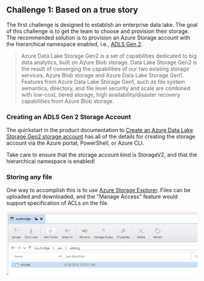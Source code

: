 ## Challenge 1: Based on a true story

The first challenge is designed to establish an enterprise data lake.
The goal of this challenge is to get the team to choose and provision their storage.
The recommended solution is to provision an Azure Storage account
with the hierarchical namespace enabled,
i.e., [ADLS Gen 2](https://docs.microsoft.com/en-us/azure/storage/blobs/data-lake-storage-introduction).

> Azure Data Lake Storage Gen2 is a set of capabilities dedicated to big data analytics,
built on Azure Blob storage.
Data Lake Storage Gen2 is the result of converging the capabilities
of our two existing storage services,
Azure Blob storage and Azure Data Lake Storage Gen1.
Features from Azure Data Lake Storage Gen1,
such as file system semantics, directory, and file level security and scale
are combined with low-cost, tiered storage,
high availability/disaster recovery capabilities from Azure Blob storage.

### Creating an ADLS Gen 2 Storage Account

The quickstart in the product documentation to
[Create an Azure Data Lake Storage Gen2 storage account](https://docs.microsoft.com/en-us/azure/storage/blobs/data-lake-storage-quickstart-create-account)
has all of the details for creating the storage account
via the Azure portal, PowerShell, or Azure CLI.

Take care to ensure that the storage account kind is StorageV2,
and that the hierarchical namespace is enabled!

### Storing any file

One way to accomplish this is to use [Azure Storage Explorer](https://azure.microsoft.com/en-us/features/storage-explorer/).
Files can be uploaded and downloaded, and the
"Manage Access" feature would support specification
of ACLs on the file.

![Azure Storage Explorer - Movies](./images/storage-explorer-southridge-raw-movies.png)

